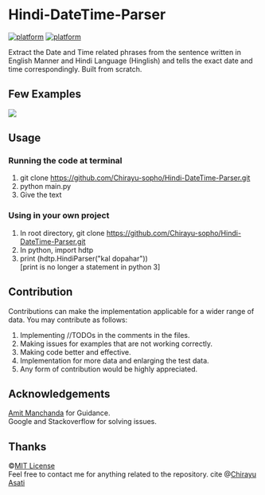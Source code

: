 # Hindi-DateTime-Parser

[![platform](https://img.shields.io/badge/Implementation-Python-blue.svg)](https://www.android.com)
[![platform](https://img.shields.io/badge/Requirements-NIL-blue.svg)](https://www.android.com)

Extract the Date and Time related phrases from the sentence written in English Manner and Hindi Language (Hinglish) and tells the exact date and time correspondingly. Built from scratch.

## Few Examples
![](http://i.imgur.com/ZaM5RJR.png)

## Usage
### Running the code at terminal
1) git clone https://github.com/Chirayu-sopho/Hindi-DateTime-Parser.git
2) python main.py
3) Give the text
### Using in your own project
1) In root directory, git clone https://github.com/Chirayu-sopho/Hindi-DateTime-Parser.git
2) In python, import hdtp
3) print (hdtp.HindiParser("kal dopahar"))<br>
[print is no longer a statement in python 3]

## Contribution
Contributions can make the implementation applicable for a wider range of data. You may contribute as follows:
1) Implementing //TODOs in the comments in the files.
2) Making issues for examples that are not working correctly.
3) Making code better and effective.
4) Implementation for more data and enlarging the test data.
5) Any form of contribution would be highly appreciated.

## Acknowledgements
[Amit Manchanda](https://github.com/amitmanchanda1995) for Guidance.<br>
Google and Stackoverflow for solving issues.

## Thanks
©[MIT License](https://github.com/Chirayu-sopho/Hindi-DateTime-Parser/blob/master/License.md)<br>
Feel free to contact me for anything related to the repository.
cite @[Chirayu Asati](https://www.quora.com/profile/Chirayu-Asati)
